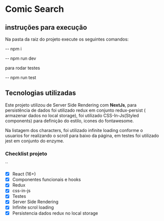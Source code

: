 # Comic Search


## instruções para execução

Na pasta da raiz do projeto execute os seguintes comandos:

-- npm i

-- npm run dev

para rodar testes

--  npm run test

## Tecnologias utilizadas

Este projeto utilizou de Server Side Rendering com **NextJs**, para persistência de dados foi utilizado  redux em conjunto redux-persist ( armazenar dados no local storage), foi utilizado CSS-In-Js(Styled components) para definição do estilo, icones do fontawesome.

Na listagem dos characters, foi utilizado infinite loading conforme o usuarios for realizando o scroll para baixo da página, em testes foi utilizado  jest em conjunto do enzyme.

### Checklist projeto
``
- [x] React (16+)
- [x] Componentes funcionais e hooks
- [x] Redux
- [x] css-in-js
- [x] Testes
- [x] Server Side Rendering
- [x] Infinite scrol loading
- [x] Persistencia dados redux no local storage
```
